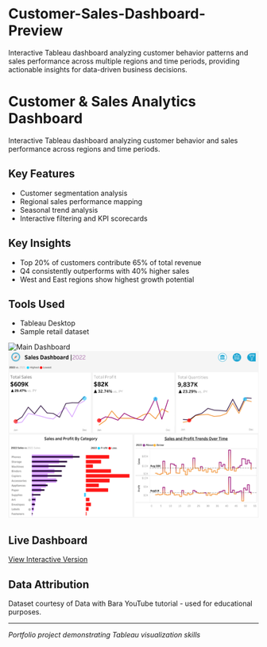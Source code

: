 # Customer-Sales-Dashboard-Preview
Interactive Tableau dashboard analyzing customer behavior patterns and sales performance across multiple regions and time periods, providing actionable insights for data-driven business decisions.
# Customer & Sales Analytics Dashboard

Interactive Tableau dashboard analyzing customer behavior and sales performance across regions and time periods.

## Key Features
- Customer segmentation analysis
- Regional sales performance mapping  
- Seasonal trend analysis
- Interactive filtering and KPI scorecards

## Key Insights
- Top 20% of customers contribute 65% of total revenue
- Q4 consistently outperforms with 40% higher sales
- West and East regions show highest growth potential

## Tools Used
- Tableau Desktop
- Sample retail dataset

![Main Dashboard](Customers%20Dashboard.png)
![Sales Dashboard](Sales%20Dashboard.png)


## Live Dashboard
[View Interactive Version](https://public.tableau.com/views/TableauP1_17551690043720/SalesDashboard?:language=en-US&publish=yes&:sid=&:redirect=auth&:display_count=n&:origin=viz_share_link)

## Data Attribution
Dataset courtesy of Data with Bara YouTube tutorial - used for educational purposes.

---
*Portfolio project demonstrating Tableau visualization skills*

